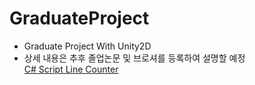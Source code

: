 # GraduateProject
- Graduate Project With Unity2D
- 상세 내용은 추후 졸업논문 및 브로셔를 등록하여 설명할 예정  
<a href="https://rito15.github.io/posts/unity-cs-script-line-counter/">C# Script Line Counter</a>
